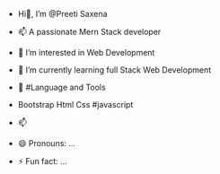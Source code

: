 -  Hi👋, I’m @Preeti Saxena
- 📫 A passionate Mern Stack developer
- 👀 I’m interested in Web Development 
- 🌱 I’m currently learning full Stack Web Development 


- 💞️ #Language and Tools
- Bootstrap Html Css #javascript
- 📫 
- 😄 Pronouns: ...
- ⚡ Fun fact: ...


